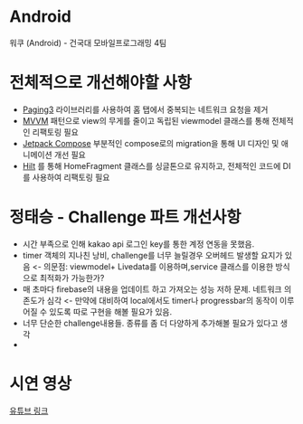 # Android
워쿠 (Android) - 건국대 모바일프로그래밍 4팀

# 전체적으로 개선해야할 사항
- [Paging3](https://developer.android.com/topic/libraries/architecture/paging/v3-overview?hl=ko) 라이브러리를 사용하여 홈 탭에서 중복되는 네트워크 요청을 제거
- [MVVM](https://developer.android.com/topic/libraries/architecture?hl=ko) 패턴으로 view의 무게를 줄이고 독립된 viewmodel 클래스를 통해 전체적인 리팩토링 필요
- [Jetpack Compose](https://developer.android.com/jetpack/compose?gclid=CjwKCAjw46CVBhB1EiwAgy6M4vSmFZy7VtXH0MdCp67pTF-PY-VSR6wj0tWtCT2rsKKakhULVm1yyRoCn7EQAvD_BwE&gclsrc=aw.ds) 부분적인 compose로의 migration을 통해 UI 디자인 및 애니메이션 개선 필요 
- [Hilt](https://developer.android.com/training/dependency-injection/hilt-android?hl=ko) 를 통해 HomeFragment 클래스를 싱글톤으로 유지하고, 전체적인 코드에 DI를 사용하여 리팩토링 필요 

# 정태승 - Challenge 파트 개선사항
- 시간 부족으로 인해 kakao api 로그인 key를 통한 계정 연동을 못했음.
- timer 객체의 지나친 낭비, challenge를 너무 늘릴경우 오버헤드 발생할 요지가 있음 <- 의문점: viewmodel+ Livedata를 이용하며,service 클래스를 이용한 방식으로 최적화가 가능한가?
- 매 초마다 firebase의 내용을 업데이트 하고 가져오는 성능 저하 문제. 네트워크 의존도가 심각 <- 만약에 대비하여 local에서도 timer나 progressbar의 동작이 이루어질 수 있도록 따로 구현을 해볼 필요가 있음.
- 너무 단순한 challenge내용들. 종류를 좀 더 다양하게 추가해볼 필요가 있다고 생각
- 
# 시연 영상
[유튜브 링크](https://www.youtube.com/watch?v=Wi_6a4kydJc&feature=youtu.be)
